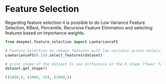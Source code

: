 # Feature Selection

Regarding feature selection it is possible to do Low Variance Feature Selection, 
KBest, Percentile, Recursive Feature Elimination and selecting features based on 
importance weights.

```python
from deepmol.feature_selection import LowVarianceFS

# Feature Selection to remove features with low variance across molecules
LowVarianceFS(0.15).select_features(dataset)

# print shape of the dataset to see difference in the X shape (fewer features)
dataset.get_shape()

((1000,), (1000, 35), (1000,))
```